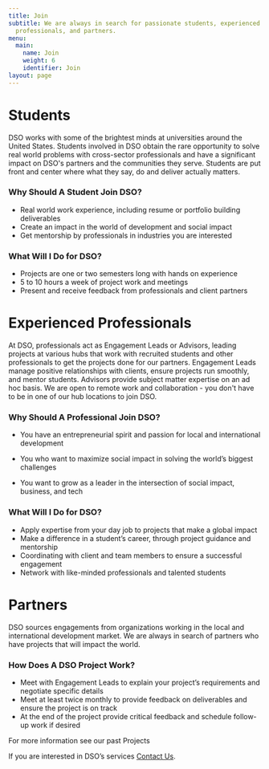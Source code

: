 ```yaml
---
title: Join
subtitle: We are always in search for passionate students, experienced
  professionals, and partners.
menu:
  main:
    name: Join
    weight: 6
    identifier: Join
layout: page
---
```

# Students

DSO works with some of the brightest minds at universities around the United States. Students involved in DSO obtain the rare opportunity to solve real world problems with cross-sector professionals and have a significant impact on DSO's partners and the communities they serve. Students are put front and center where what they say, do and deliver actually matters.

### Why Should A Student Join DSO?

* Real world work experience, including resume or portfolio building deliverables
* Create an impact in the world of development and social impact
* Get mentorship by professionals in industries you are interested

### What Will I Do for DSO?

* Projects are one or two semesters long with hands on experience
* 5 to 10 hours a week of project work and meetings
* Present and receive feedback from professionals and client partners

# Experienced Professionals

At DSO, professionals act as Engagement Leads or Advisors, leading projects at various hubs that work with recruited students and other professionals to get the projects done for our partners. Engagement Leads manage positive relationships with clients, ensure projects run smoothly, and mentor students. Advisors provide subject matter expertise on an ad hoc basis. We are open to remote work and collaboration - you don't have to be in one of our hub locations to join DSO.

### Why Should A Professional Join DSO?

* You have an entrepreneurial spirit and passion for local and international development 
* You who want to maximize social impact in solving the world’s biggest challenges
* You want to grow as a leader in the intersection of social impact, business, and tech

### What Will I Do for DSO?

* Apply expertise from your day job to projects that make a global impact
* Make a difference in a student’s career, through project guidance and mentorship
* Coordinating with client and team members to ensure a successful engagement
* Network with like-minded professionals and talented students

# Partners

DSO sources engagements from organizations working in the local and international development market. We are always in search of partners who have projects that will impact the world. 

### How Does A DSO Project Work?

* Meet with Engagement Leads to explain your project’s requirements and negotiate specific details
* Meet at least twice monthly to provide feedback on deliverables and  ensure the project is on track
* At the end of the project provide critical feedback and schedule follow-up work if desired

For more information see our past Projects

If you are interested in DSO’s services [Contact Us](/contact/).